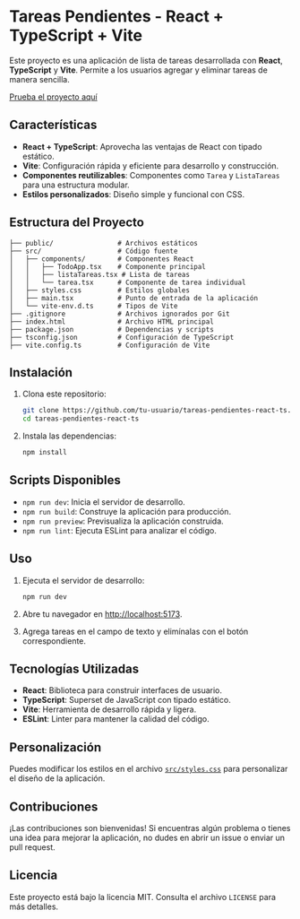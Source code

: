 # Tareas Pendientes - React + TypeScript + Vite

Este proyecto es una aplicación de lista de tareas desarrollada con **React**, **TypeScript** y **Vite**. Permite a los usuarios agregar y eliminar tareas de manera sencilla.

[Prueba el proyecto aquí](https://listar-tareas-react-ts.netlify.app/)

## Características

- **React + TypeScript**: Aprovecha las ventajas de React con tipado estático.
- **Vite**: Configuración rápida y eficiente para desarrollo y construcción.
- **Componentes reutilizables**: Componentes como `Tarea` y `ListaTareas` para una estructura modular.
- **Estilos personalizados**: Diseño simple y funcional con CSS.

## Estructura del Proyecto

```
├── public/                # Archivos estáticos
├── src/                   # Código fuente
│   ├── components/        # Componentes React
│   │   ├── TodoApp.tsx    # Componente principal
│   │   ├── listaTareas.tsx # Lista de tareas
│   │   └── tarea.tsx      # Componente de tarea individual
│   ├── styles.css         # Estilos globales
│   ├── main.tsx           # Punto de entrada de la aplicación
│   └── vite-env.d.ts      # Tipos de Vite
├── .gitignore             # Archivos ignorados por Git
├── index.html             # Archivo HTML principal
├── package.json           # Dependencias y scripts
├── tsconfig.json          # Configuración de TypeScript
├── vite.config.ts         # Configuración de Vite
```

## Instalación

1. Clona este repositorio:

   ```bash
   git clone https://github.com/tu-usuario/tareas-pendientes-react-ts.git
   cd tareas-pendientes-react-ts
   ```

2. Instala las dependencias:

   ```bash
   npm install
   ```

## Scripts Disponibles

- `npm run dev`: Inicia el servidor de desarrollo.
- `npm run build`: Construye la aplicación para producción.
- `npm run preview`: Previsualiza la aplicación construida.
- `npm run lint`: Ejecuta ESLint para analizar el código.

## Uso

1. Ejecuta el servidor de desarrollo:

   ```bash
   npm run dev
   ```

2. Abre tu navegador en [http://localhost:5173](http://localhost:5173).

3. Agrega tareas en el campo de texto y elimínalas con el botón correspondiente.

## Tecnologías Utilizadas

- **React**: Biblioteca para construir interfaces de usuario.
- **TypeScript**: Superset de JavaScript con tipado estático.
- **Vite**: Herramienta de desarrollo rápida y ligera.
- **ESLint**: Linter para mantener la calidad del código.

## Personalización

Puedes modificar los estilos en el archivo [`src/styles.css`](src/styles.css) para personalizar el diseño de la aplicación.

## Contribuciones

¡Las contribuciones son bienvenidas! Si encuentras algún problema o tienes una idea para mejorar la aplicación, no dudes en abrir un issue o enviar un pull request.

## Licencia

Este proyecto está bajo la licencia MIT. Consulta el archivo `LICENSE` para más detalles.
